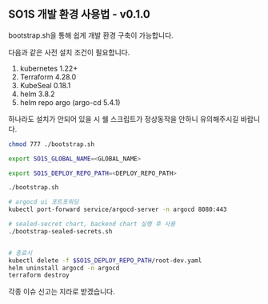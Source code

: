 ## SO1S 개발 환경 사용법 - v0.1.0

bootstrap.sh을 통해 쉽게 개발 환경 구축이 가능합니다.

다음과 같은 사전 설치 조건이 필요합니다.

1. kubernetes 1.22+
2. Terraform 4.28.0
3. KubeSeal 0.18.1
4. helm 3.8.2
5. helm repo argo (argo-cd 5.4.1)

하나라도 설치가 안되어 있을 시 쉘 스크립트가 정상동작을 안하니 유의해주시길 바랍니다.

```bash
chmod 777 ./bootstrap.sh

export SO1S_GLOBAL_NAME=<GLOBAL_NAME>

export SO1S_DEPLOY_REPO_PATH=<DEPLOY_REPO_PATH>

./bootstrap.sh

# argocd ui 포트포워딩
kubectl port-forward service/argocd-server -n argocd 8080:443

# sealed-secret chart, backend chart 실행 후 사용
./bootstrap-sealed-secrets.sh


# 종료시
kubectl delete -f $SO1S_DEPLOY_REPO_PATH/root-dev.yaml
helm uninstall argocd -n argocd
terraform destroy

```

각종 이슈 신고는 지라로 받겠습니다.
